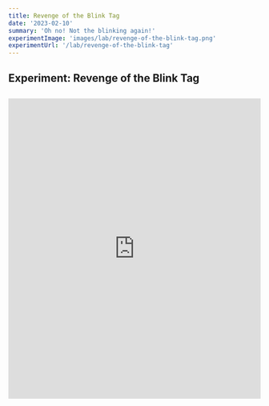 ```yaml
---
title: Revenge of the Blink Tag
date: '2023-02-10'
summary: 'Oh no! Not the blinking again!'
experimentImage: 'images/lab/revenge-of-the-blink-tag.png'
experimentUrl: '/lab/revenge-of-the-blink-tag'
---
```


## Experiment: Revenge of the Blink Tag

<div class="experiment">
<iframe height="600" style="width: 100%;" scrolling="no" title="Revenge of the Blink tag!" src="https://codepen.io/russellbits/embed/yLZxwOd?default-tab=html%2Cresult" frameborder="no" loading="lazy" allowtransparency="true" allowfullscreen="true">
  See the Pen <a href="https://codepen.io/russellbits/pen/yLZxwOd">
  Revenge of the Blink tag!</a> by Russell Warner (<a href="https://codepen.io/russellbits">@russellbits</a>)
  on <a href="https://codepen.io">CodePen</a>.
</iframe>
</div>

<style>
.experiment {
    margin: 2em 0 0 0;
}
</style>
